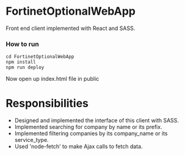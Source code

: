 # FortinetOptionalWebApp
Front end client implemented with React and SASS.

### How to run
```
cd FortinetOptionalWebApp
npm install
npm run deploy
```
Now open up index.html file in public

# Responsibilities
- Designed and implemented the interface of this client with SASS.
- Implemented searching for company by name or its prefix.
- Implemented filtering companies by its company_name or its service_type.
- Used 'node-fetch' to make Ajax calls to fetch data.
